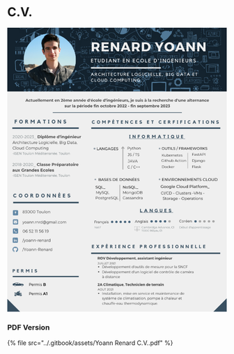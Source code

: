 # C.V.

![](<../.gitbook/assets/Moderne Professionnel C.V..png>)

### PDF Version

{% file src="../.gitbook/assets/Yoann Renard C.V..pdf" %}
